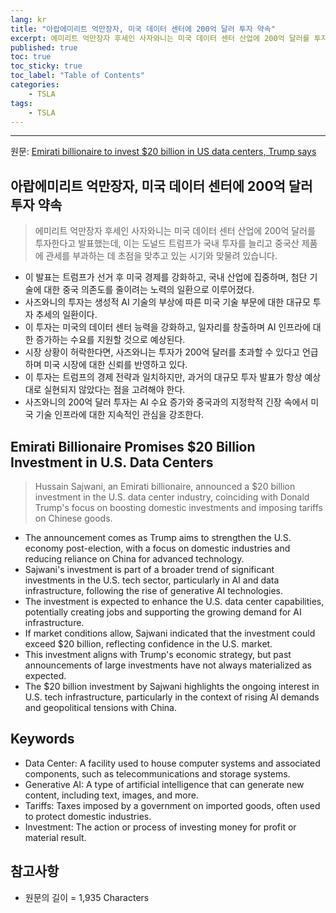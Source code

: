 ```yaml
---
lang: kr
title: "아랍에미리트 억만장자, 미국 데이터 센터에 200억 달러 투자 약속"
excerpt: 에미리트 억만장자 후세인 사자와니는 미국 데이터 센터 산업에 200억 달러를 투자한다고 발표했는데, 이는 도널드 트럼프가 국내 투자를 늘리고 중국산 제품에 관세를 부과하는 데 초점을 맞추고 있는 시기와 맞물려 있습니다.
published: true
toc: true
toc_sticky: true
toc_label: "Table of Contents"
categories:
    - TSLA
tags:
    - TSLA
---
```


---

  원문: [Emirati billionaire to invest $20 billion in US data centers, Trump says](https://www.investing.com/news/stock-market-news/trump-announces-20-billion-investment-in-us-data-centers-3800984)

## 아랍에미리트 억만장자, 미국 데이터 센터에 200억 달러 투자 약속

> 에미리트 억만장자 후세인 사자와니는 미국 데이터 센터 산업에 200억 달러를 투자한다고 발표했는데, 이는 도널드 트럼프가 국내 투자를 늘리고 중국산 제품에 관세를 부과하는 데 초점을 맞추고 있는 시기와 맞물려 있습니다.


- 이 발표는 트럼프가 선거 후 미국 경제를 강화하고, 국내 산업에 집중하며, 첨단 기술에 대한 중국 의존도를 줄이려는 노력의 일환으로 이루어졌다.
- 사즈와니의 투자는 생성적 AI 기술의 부상에 따른 미국 기술 부문에 대한 대규모 투자 추세의 일환이다.
- 이 투자는 미국의 데이터 센터 능력을 강화하고, 일자리를 창출하며 AI 인프라에 대한 증가하는 수요를 지원할 것으로 예상된다.
- 시장 상황이 허락한다면, 사즈와니는 투자가 200억 달러를 초과할 수 있다고 언급하며 미국 시장에 대한 신뢰를 반영하고 있다.
- 이 투자는 트럼프의 경제 전략과 일치하지만, 과거의 대규모 투자 발표가 항상 예상대로 실현되지 않았다는 점을 고려해야 한다.
- 사즈와니의 200억 달러 투자는 AI 수요 증가와 중국과의 지정학적 긴장 속에서 미국 기술 인프라에 대한 지속적인 관심을 강조한다.

## Emirati Billionaire Promises $20 Billion Investment in U.S. Data Centers

> Hussain Sajwani, an Emirati billionaire, announced a $20 billion investment in the U.S. data center industry, coinciding with Donald Trump's focus on boosting domestic investments and imposing tariffs on Chinese goods.


- The announcement comes as Trump aims to strengthen the U.S. economy post-election, with a focus on domestic industries and reducing reliance on China for advanced technology.
- Sajwani's investment is part of a broader trend of significant investments in the U.S. tech sector, particularly in AI and data infrastructure, following the rise of generative AI technologies.
- The investment is expected to enhance the U.S. data center capabilities, potentially creating jobs and supporting the growing demand for AI infrastructure.
- If market conditions allow, Sajwani indicated that the investment could exceed $20 billion, reflecting confidence in the U.S. market.
- This investment aligns with Trump's economic strategy, but past announcements of large investments have not always materialized as expected.
- The $20 billion investment by Sajwani highlights the ongoing interest in U.S. tech infrastructure, particularly in the context of rising AI demands and geopolitical tensions with China.

## Keywords

- Data Center: A facility used to house computer systems and associated components, such as telecommunications and storage systems.
- Generative AI: A type of artificial intelligence that can generate new content, including text, images, and more.
- Tariffs: Taxes imposed by a government on imported goods, often used to protect domestic industries.
- Investment: The action or process of investing money for profit or material result.

## 참고사항

- 원문의 길이 = 1,935 Characters

